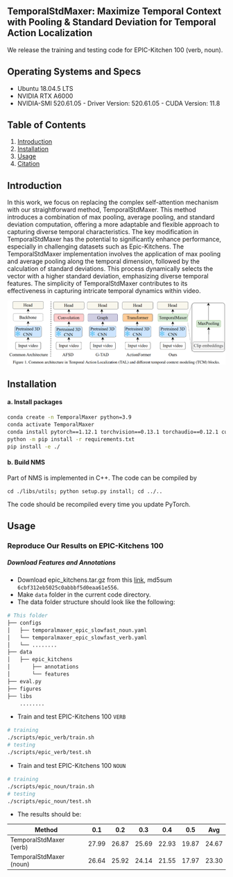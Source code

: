 ## TemporalStdMaxer: Maximize Temporal Context with Pooling & Standard Deviation for Temporal Action Localization


We release the training and testing code for  EPIC-Kitchen 100 (verb, noun).

## Operating Systems and Specs
* Ubuntu 18.04.5 LTS
* NVIDIA RTX A6000 
* NVIDIA-SMI 520.61.05 - Driver Version: 520.61.05 - CUDA Version: 11.8

## Table of Contents
1. [Introduction](#introduction)
2. [Installation](#installation)
3. [Usage](#usage)
6. [Citation](#citation)

## Introduction
In this work, we focus on replacing the complex self-attention mechanism with our straightforward method, TemporalStdMaxer. This method introduces a combination of max pooling, average pooling, and standard deviation computation, offering a more adaptable and flexible approach to capturing diverse temporal characteristics. The key modification in TemporalStdMaxer has the potential to significantly enhance performance, especially in challenging datasets such as Epic-Kitchens. The TemporalStdMaxer implementation involves the application of max pooling and average pooling along the temporal dimension, followed by the calculation of standard deviations. This process dynamically selects the vector with a higher standard deviation, emphasizing diverse temporal features. The simplicity of TemporalStdMaxer contributes to its effectiveness in capturing intricate temporal dynamics within video. 
<div align="center">
  <img src="figures/common_architecture.png" width="1100px"/>
</div>

## Installation
#### a. Install packages
```bash
conda create -n TemporalMaxer python=3.9
conda activate TemporalMaxer
conda install pytorch==1.12.1 torchvision==0.13.1 torchaudio==0.12.1 cudatoolkit=11.3 -c pytorch -y
python -m pip install -r requirements.txt
pip install -e ./
```
#### b. Build NMS
Part of NMS is implemented in C++. The code can be compiled by

```shell
cd ./libs/utils; python setup.py install; cd ../..
```
The code should be recompiled every time you update PyTorch.

## Usage
### Reproduce Our Results on EPIC-Kitchens 100
##### Download Features and Annotations
- Download epic_kitchens.tar.gz from this [link](https://1drv.ms/u/s!AmoaChPnSuIOmwPfVx8f4wQYluKM?e=WyuEBZ), md5sum `6cbf312eb5025c0abbbf5d0eaa61e556`.
- Make `data` folder in the current code directory.
- The data folder structure should look like the following:
```bash
# This folder
├── configs
│   ├── temporalmaxer_epic_slowfast_noun.yaml
│   └── temporalmaxer_epic_slowfast_verb.yaml
│   └── ........
├── data 
│   ├── epic_kitchens
│       ├── annotations
│       └── features
├── eval.py
├── figures
├── libs
    ........
```
- Train and test EPIC-Kitchens 100 `VERB`
```bash
# training
./scripts/epic_verb/train.sh
# testing
./scripts/epic_verb/test.sh
```

- Train and test EPIC-Kitchens 100 `NOUN`
```bash
# training
./scripts/epic_noun/train.sh
# testing
./scripts/epic_noun/test.sh
```

* The results should be:

| Method                  |   0.1  |   0.2  |   0.3  |   0.4  |   0.5  |   Avg  |
|-------------------------|--------|--------|--------|--------|--------|--------|
| TemporalStdMaxer (verb) | 27.99  | 26.87  | 25.69  | 22.93  | 19.87  | 24.67  |
| TemporalStdMaxer (noun) | 26.64  | 25.92  | 24.14  | 21.55  | 17.97  | 23.30  |


